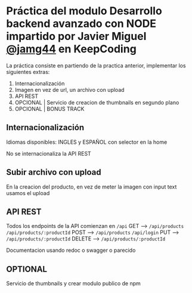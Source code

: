 # Práctica del modulo Desarrollo backend avanzado con NODE impartido por Javier Miguel [**@jamg44**](https://github.com/jamg44) en KeepCoding

La práctica consiste en partiendo de la practica anterior, implementar los siguientes extras:

1. Internacionalización
2. Imagen en vez de url, un archivo con upload
3. API REST
4. OPCIONAL | Servicio de creacion de thumbnails en segundo plano
5. OPCIONAL | BONUS TRACK

## Internacionalización

Idiomas disponibles: INGLES y ESPAÑOL con selector en la home

No se internacionaliza la API REST

## Subir archivo con upload

En la creacion del producto, en vez de meter la imagen con input text usamos el upload

## API REST

Todos los endpoints de la API comienzan en `/api`
GET --> `/api/products` `/api/products/:productId`
POST --> `/api/products` `/api/login`
PUT --> `/api/products/:productId`
DELETE --> `/api/products/:productId`

Documentacion usando redoc o swagger o parecido

## OPTIONAL

Servicio de thumbnails y crear modulo publico de npm
